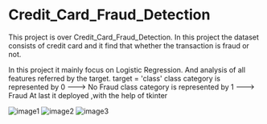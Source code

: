 # Credit_Card_Fraud_Detection
This project is over Credit_Card_Fraud_Detection. In this project the dataset consists of credit card and it find that whether the transaction is fraud or not.

In this project it mainly focus on Logistic Regression.
And analysis of all features referred by the target.
target = 'class'
class category is represented by 0 ---> No Fraud
class category is represented by 1 ---> Fraud
At last it deployed ,with the help of tkinter

![image1](https://user-images.githubusercontent.com/67326624/86230763-2b660a80-bbaf-11ea-8bde-a048bc1ce5f2.png)
![image2](https://user-images.githubusercontent.com/67326624/86230793-34ef7280-bbaf-11ea-8500-0af14c1eb154.png)
![image3](https://user-images.githubusercontent.com/67326624/86230817-3e78da80-bbaf-11ea-9e23-098c33050e26.png)
